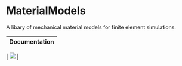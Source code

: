 # MaterialModels

A libary of mechanical material models for finite element simulations.

| **Documentation**         | 
|:------------------------- |

| [![][docs-img]][docs-url] |

[docs-img]: https://img.shields.io/badge/docs-dev-blue.svg
[docs-url]: https://kimauth.github.io/MaterialModels.jl/dev